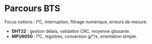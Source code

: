 # Parcours BTS

Focus notions : I²C, interruption, filtrage numérique, erreurs de mesure.
- **DHT22** : gestion délais, validation CRC, moyenne glissante.
- **MPU6050** : I²C, registres, conversion g/°/s, orientation simple.
